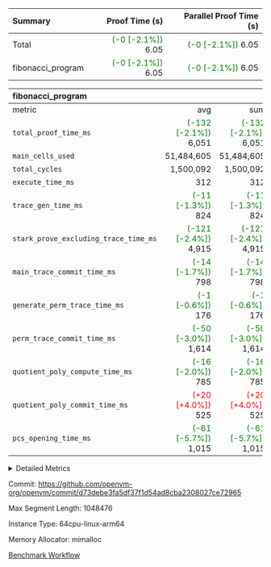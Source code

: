| Summary | Proof Time (s) | Parallel Proof Time (s) |
|:---|---:|---:|
| Total | <span style='color: green'>(-0 [-2.1%])</span> 6.05 | <span style='color: green'>(-0 [-2.1%])</span> 6.05 |
| fibonacci_program | <span style='color: green'>(-0 [-2.1%])</span> 6.05 | <span style='color: green'>(-0 [-2.1%])</span> 6.05 |


| fibonacci_program |||||
|:---|---:|---:|---:|---:|
|metric|avg|sum|max|min|
| `total_proof_time_ms ` | <span style='color: green'>(-132 [-2.1%])</span> 6,051 | <span style='color: green'>(-132 [-2.1%])</span> 6,051 | <span style='color: green'>(-132 [-2.1%])</span> 6,051 | <span style='color: green'>(-132 [-2.1%])</span> 6,051 |
| `main_cells_used     ` |  51,484,605 |  51,484,605 |  51,484,605 |  51,484,605 |
| `total_cycles        ` |  1,500,092 |  1,500,092 |  1,500,092 |  1,500,092 |
| `execute_time_ms     ` |  312 |  312 |  312 |  312 |
| `trace_gen_time_ms   ` | <span style='color: green'>(-11 [-1.3%])</span> 824 | <span style='color: green'>(-11 [-1.3%])</span> 824 | <span style='color: green'>(-11 [-1.3%])</span> 824 | <span style='color: green'>(-11 [-1.3%])</span> 824 |
| `stark_prove_excluding_trace_time_ms` | <span style='color: green'>(-121 [-2.4%])</span> 4,915 | <span style='color: green'>(-121 [-2.4%])</span> 4,915 | <span style='color: green'>(-121 [-2.4%])</span> 4,915 | <span style='color: green'>(-121 [-2.4%])</span> 4,915 |
| `main_trace_commit_time_ms` | <span style='color: green'>(-14 [-1.7%])</span> 798 | <span style='color: green'>(-14 [-1.7%])</span> 798 | <span style='color: green'>(-14 [-1.7%])</span> 798 | <span style='color: green'>(-14 [-1.7%])</span> 798 |
| `generate_perm_trace_time_ms` | <span style='color: green'>(-1 [-0.6%])</span> 176 | <span style='color: green'>(-1 [-0.6%])</span> 176 | <span style='color: green'>(-1 [-0.6%])</span> 176 | <span style='color: green'>(-1 [-0.6%])</span> 176 |
| `perm_trace_commit_time_ms` | <span style='color: green'>(-50 [-3.0%])</span> 1,614 | <span style='color: green'>(-50 [-3.0%])</span> 1,614 | <span style='color: green'>(-50 [-3.0%])</span> 1,614 | <span style='color: green'>(-50 [-3.0%])</span> 1,614 |
| `quotient_poly_compute_time_ms` | <span style='color: green'>(-16 [-2.0%])</span> 785 | <span style='color: green'>(-16 [-2.0%])</span> 785 | <span style='color: green'>(-16 [-2.0%])</span> 785 | <span style='color: green'>(-16 [-2.0%])</span> 785 |
| `quotient_poly_commit_time_ms` | <span style='color: red'>(+20 [+4.0%])</span> 525 | <span style='color: red'>(+20 [+4.0%])</span> 525 | <span style='color: red'>(+20 [+4.0%])</span> 525 | <span style='color: red'>(+20 [+4.0%])</span> 525 |
| `pcs_opening_time_ms ` | <span style='color: green'>(-61 [-5.7%])</span> 1,015 | <span style='color: green'>(-61 [-5.7%])</span> 1,015 | <span style='color: green'>(-61 [-5.7%])</span> 1,015 | <span style='color: green'>(-61 [-5.7%])</span> 1,015 |



<details>
<summary>Detailed Metrics</summary>

| group | num_segments | keygen_time_ms | commit_exe_time_ms |
| --- | --- | --- | --- |
| fibonacci_program | 1 | 375 | 5 | 

| group | air_name | quotient_deg | interactions | constraints |
| --- | --- | --- | --- | --- |
| fibonacci_program | AccessAdapterAir<16> | 2 | 5 | 14 | 
| fibonacci_program | AccessAdapterAir<2> | 2 | 5 | 14 | 
| fibonacci_program | AccessAdapterAir<32> | 2 | 5 | 14 | 
| fibonacci_program | AccessAdapterAir<4> | 2 | 5 | 14 | 
| fibonacci_program | AccessAdapterAir<64> | 2 | 5 | 14 | 
| fibonacci_program | AccessAdapterAir<8> | 2 | 5 | 14 | 
| fibonacci_program | BitwiseOperationLookupAir<8> | 2 | 2 | 4 | 
| fibonacci_program | MemoryMerkleAir<8> | 2 | 4 | 40 | 
| fibonacci_program | PersistentBoundaryAir<8> | 2 | 3 | 6 | 
| fibonacci_program | PhantomAir | 2 | 3 | 5 | 
| fibonacci_program | Poseidon2PeripheryAir<BabyBearParameters>, 1> | 2 | 1 | 286 | 
| fibonacci_program | ProgramAir | 1 | 1 | 4 | 
| fibonacci_program | RangeTupleCheckerAir<2> | 1 | 1 | 4 | 
| fibonacci_program | Rv32HintStoreAir | 2 | 19 | 35 | 
| fibonacci_program | VariableRangeCheckerAir | 1 | 1 | 4 | 
| fibonacci_program | VmAirWrapper<Rv32BaseAluAdapterAir, BaseAluCoreAir<4, 8> | 2 | 19 | 43 | 
| fibonacci_program | VmAirWrapper<Rv32BaseAluAdapterAir, LessThanCoreAir<4, 8> | 2 | 17 | 39 | 
| fibonacci_program | VmAirWrapper<Rv32BaseAluAdapterAir, ShiftCoreAir<4, 8> | 2 | 23 | 90 | 
| fibonacci_program | VmAirWrapper<Rv32BranchAdapterAir, BranchEqualCoreAir<4> | 2 | 11 | 25 | 
| fibonacci_program | VmAirWrapper<Rv32BranchAdapterAir, BranchLessThanCoreAir<4, 8> | 2 | 13 | 41 | 
| fibonacci_program | VmAirWrapper<Rv32CondRdWriteAdapterAir, Rv32JalLuiCoreAir> | 2 | 10 | 22 | 
| fibonacci_program | VmAirWrapper<Rv32JalrAdapterAir, Rv32JalrCoreAir> | 2 | 16 | 20 | 
| fibonacci_program | VmAirWrapper<Rv32LoadStoreAdapterAir, LoadSignExtendCoreAir<4, 8> | 2 | 18 | 33 | 
| fibonacci_program | VmAirWrapper<Rv32LoadStoreAdapterAir, LoadStoreCoreAir<4> | 2 | 17 | 38 | 
| fibonacci_program | VmAirWrapper<Rv32MultAdapterAir, DivRemCoreAir<4, 8> | 2 | 25 | 88 | 
| fibonacci_program | VmAirWrapper<Rv32MultAdapterAir, MulHCoreAir<4, 8> | 2 | 24 | 38 | 
| fibonacci_program | VmAirWrapper<Rv32MultAdapterAir, MultiplicationCoreAir<4, 8> | 2 | 19 | 26 | 
| fibonacci_program | VmAirWrapper<Rv32RdWriteAdapterAir, Rv32AuipcCoreAir> | 2 | 11 | 15 | 
| fibonacci_program | VmConnectorAir | 2 | 3 | 9 | 

| group | air_name | segment | rows | prep_cols | perm_cols | main_cols | cells |
| --- | --- | --- | --- | --- | --- | --- | --- |
| fibonacci_program | AccessAdapterAir<8> | 0 | 32 |  | 24 | 17 | 1,312 | 
| fibonacci_program | BitwiseOperationLookupAir<8> | 0 | 65,536 | 3 | 8 | 2 | 655,360 | 
| fibonacci_program | MemoryMerkleAir<8> | 0 | 256 |  | 20 | 32 | 13,312 | 
| fibonacci_program | PersistentBoundaryAir<8> | 0 | 32 |  | 12 | 20 | 1,024 | 
| fibonacci_program | PhantomAir | 0 | 2 |  | 12 | 6 | 36 | 
| fibonacci_program | Poseidon2PeripheryAir<BabyBearParameters>, 1> | 0 | 256 |  | 8 | 300 | 78,848 | 
| fibonacci_program | ProgramAir | 0 | 4,096 |  | 8 | 10 | 73,728 | 
| fibonacci_program | RangeTupleCheckerAir<2> | 0 | 524,288 | 2 | 8 | 1 | 4,718,592 | 
| fibonacci_program | Rv32HintStoreAir | 0 | 4 |  | 80 | 32 | 448 | 
| fibonacci_program | VariableRangeCheckerAir | 0 | 262,144 | 2 | 8 | 1 | 2,359,296 | 
| fibonacci_program | VmAirWrapper<Rv32BaseAluAdapterAir, BaseAluCoreAir<4, 8> | 0 | 1,048,576 |  | 80 | 36 | 121,634,816 | 
| fibonacci_program | VmAirWrapper<Rv32BaseAluAdapterAir, LessThanCoreAir<4, 8> | 0 | 524,288 |  | 40 | 37 | 40,370,176 | 
| fibonacci_program | VmAirWrapper<Rv32BranchAdapterAir, BranchEqualCoreAir<4> | 0 | 262,144 |  | 48 | 26 | 19,398,656 | 
| fibonacci_program | VmAirWrapper<Rv32BranchAdapterAir, BranchLessThanCoreAir<4, 8> | 0 | 4 |  | 56 | 32 | 352 | 
| fibonacci_program | VmAirWrapper<Rv32CondRdWriteAdapterAir, Rv32JalLuiCoreAir> | 0 | 131,072 |  | 44 | 18 | 8,126,464 | 
| fibonacci_program | VmAirWrapper<Rv32JalrAdapterAir, Rv32JalrCoreAir> | 0 | 16 |  | 36 | 28 | 1,024 | 
| fibonacci_program | VmAirWrapper<Rv32LoadStoreAdapterAir, LoadStoreCoreAir<4> | 0 | 16 |  | 72 | 40 | 1,792 | 
| fibonacci_program | VmAirWrapper<Rv32RdWriteAdapterAir, Rv32AuipcCoreAir> | 0 | 8 |  | 28 | 21 | 392 | 
| fibonacci_program | VmConnectorAir | 0 | 2 | 1 | 12 | 4 | 32 | 

| group | segment | trace_gen_time_ms | total_proof_time_ms | total_cycles | total_cells | stark_prove_excluding_trace_time_ms | quotient_poly_compute_time_ms | quotient_poly_commit_time_ms | perm_trace_commit_time_ms | pcs_opening_time_ms | main_trace_commit_time_ms | main_cells_used | generate_perm_trace_time_ms | execute_time_ms |
| --- | --- | --- | --- | --- | --- | --- | --- | --- | --- | --- | --- | --- | --- | --- |
| fibonacci_program | 0 | 824 | 6,051 | 1,500,092 | 197,435,660 | 4,915 | 785 | 525 | 1,614 | 1,015 | 798 | 51,484,605 | 176 | 312 | 

</details>


Commit: https://github.com/openvm-org/openvm/commit/d73debe3fa5df37f1d54ad8cba2308027ce72965

Max Segment Length: 1048476

Instance Type: 64cpu-linux-arm64

Memory Allocator: mimalloc

[Benchmark Workflow](https://github.com/openvm-org/openvm/actions/runs/12938365014)
